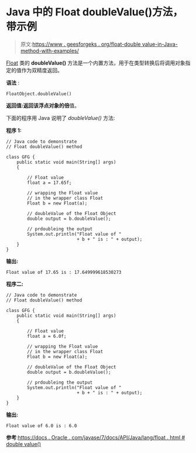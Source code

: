 # Java 中的 Float doubleValue()方法，带示例

> 原文:[https://www . geesforgeks . org/float-double value-in-Java-method-with-examples/](https://www.geeksforgeeks.org/float-doublevalue-method-in-java-with-examples/)

[Float](https://www.geeksforgeeks.org/java-lang-float-class-java/) 类的 **doubleValue()** 方法是一个内置方法，用于在类型转换后将调用对象指定的值作为双精度返回。

**语法** :

```
FloatObject.doubleValue()
```

**返回值:**返回该浮点对象的**倍**值。

下面的程序用 Java 说明了 *doubleValue()* 方法:

**程序 1:**

```
// Java code to demonstrate
// Float doubleValue() method

class GFG {
    public static void main(String[] args)
    {

        // Float value
        float a = 17.65f;

        // wrapping the Float value
        // in the wrapper class Float
        Float b = new Float(a);

        // doubleValue of the Float Object
        double output = b.doubleValue();

        // prdoubleing the output
        System.out.println("Float value of "
                           + b + " is : " + output);
    }
}
```

**输出:**

```
Float value of 17.65 is : 17.649999618530273

```

**程序二:**

```
// Java code to demonstrate
// Float doubleValue() method

class GFG {
    public static void main(String[] args)
    {

        // Float value
        float a = 6.0f;

        // wrapping the Float value
        // in the wrapper class Float
        Float b = new Float(a);

        // doubleValue of the Float Object
        double output = b.doubleValue();

        // prdoubleing the output
        System.out.println("Float value of "
                           + b + " is : " + output);
    }
}
```

**输出:**

```
Float value of 6.0 is : 6.0

```

**参考**:[https://docs . Oracle . com/javase/7/docs/API/Java/lang/float . html # double value()](https://docs.oracle.com/javase/7/docs/api/java/lang/Float.html#doubleValue())